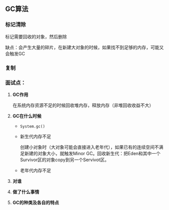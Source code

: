 ## GC算法

### 标记清除

标记需要回收的对象，然后删除

缺点：会产生大量的碎片，在新建大对象的时候，如果找不到足够的内存，可能又会触发GC

### 复制

### 面试点：

1. **GC作用**

   在系统内存资源不足的时候回收堆内存，释放内存（非堆回收收益不大）

2. **GC在什么时候**

   - `System.gc()`

   - 新生代内存不足

     创建小对象时（大对象可能会直接进入老年代），如果已有的连续空间不满足新建的对象大小，就触发Minor GC。回收新生代：把Eden和其中一个Survivor区的对象copy到另一个Servivot区。

   - 老年代内存不足

     

3. **对谁**

   

4. **做了什么事情**

5. **GC的种类及各自的特点**

